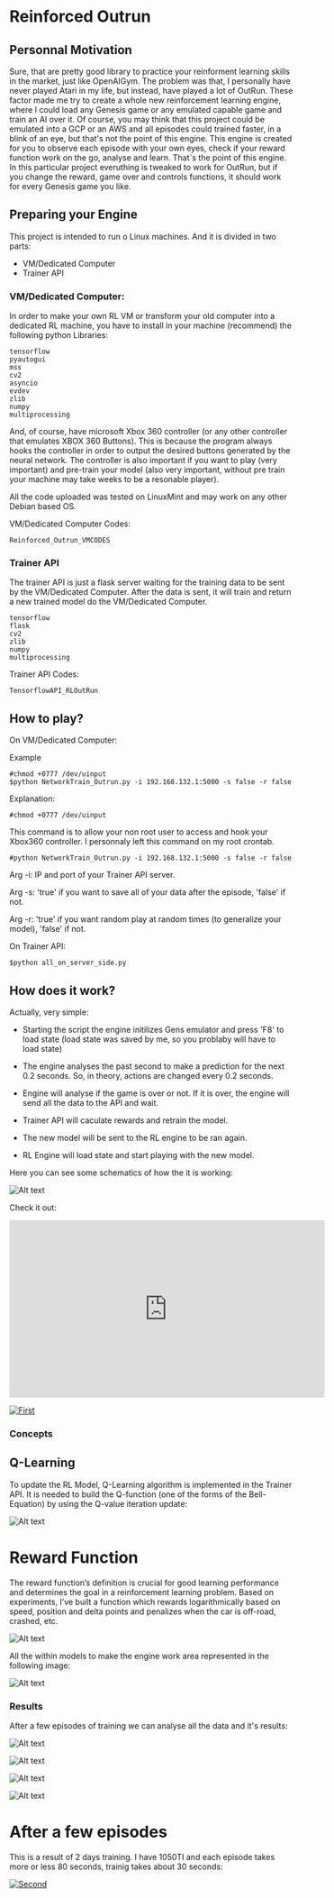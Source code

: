 # Reinforced Outrun

## Personnal Motivation

Sure, that are pretty good library to practice your reinforment learning skills in the market, just like OpenAIGym. The problem was that, I personally have never played Atari in my life, but instead, have played a lot of OutRun. These factor made me try to create a whole new reinforcement learning engine, where I could load any Genesis game or any emulated capable game and train an AI over it. Of course, you may think that this project could be emulated into a GCP or an AWS and all episodes could trained faster, in a blink of an eye, but that's not the point of this engine. This engine is created for you to observe each episode with your own eyes, check if your reward function work on the go, analyse and learn. That`s the point of this engine.
In this particular project everuthing is tweaked to work for OutRun, but if you change the reward, game over and controls functions, it should work for every Genesis game you like.

## Preparing your Engine

This project is intended to run o Linux machines. And it is divided in two parts:

- VM/Dedicated Computer
- Trainer API

### VM/Dedicated Computer:

In order to make your own RL VM or transform your old computer into a dedicated RL machine, you have to install in your machine (recommend) the following python Libraries:
 
```
tensorflow
pyautogui
mss
cv2
asyncio
evdev
zlib
numpy
multiprocessing
```

And, of course, have microsoft Xbox 360 controller (or any other controller that emulates XBOX 360 Buttons). This is because the program always hooks the controller in order to output the desired buttons generated by the neural network.
The controller is also important if you want to play (very important) and pre-train your model (also very important, without pre train your machine may take weeks to be a resonable player).

All the code uploaded was tested on LinuxMint and may work on any other Debian based OS.

VM/Dedicated Computer Codes:

```
Reinforced_Outrun_VMCODES
```

### Trainer API

The trainer API is just a flask server waiting for the training data to be sent by the VM/Dedicated Computer. 
After the data is sent, it will train and return a new trained model do the VM/Dedicated Computer.

```
tensorflow
flask
cv2
zlib
numpy
multiprocessing
```

Trainer API Codes:

```
TensorflowAPI_RLOutRun
```

## How to play?

On VM/Dedicated Computer:

Example
```
#chmod +0777 /dev/uinput
$python NetworkTrain_Outrun.py -i 192.168.132.1:5000 -s false -r false
```

Explanation:

```
#chmod +0777 /dev/uinput
```

This command is to allow your non root user to access and hook your Xbox360 controller. I personnaly left this command on my root crontab.

```
#python NetworkTrain_Outrun.py -i 192.168.132.1:5000 -s false -r false
```

Arg -i: IP and port of your Trainer API server.

Arg -s: 'true' if you want to save all of your data after the episode, 'false' if not. 

Arg -r: 'true' if you want random play at random times (to generalize your model), 'false' if not.

On Trainer API:

```
$python all_on_server_side.py
```


## How does it work?

Actually, very simple:

- Starting the script the engine initilizes Gens emulator and press 'F8' to load state (load state was saved by me, so you problaby will have to load state)

- The engine analyses the past second to make a prediction for the next 0.2 seconds. So, in theory, actions are changed every 0.2 seconds.

- Engine will analyse if the game is over or not. If it is over, the engine will send all the data to the API and wait.

- Trainer API will caculate rewards and retrain the model.

- The new model will be sent to the RL engine to be ran again.

- RL Engine will load state and start playing with the new model.

Here you can see some schematics of how the it is working:

![Alt text](./Images/Diagram.png?raw=true "Diagram")

Check it out:

<iframe width="560" height="315" src="https://www.youtube.com/embed/EA_NDtStrGc" frameborder="0" allow="accelerometer; autoplay; encrypted-media; gyroscope; picture-in-picture" allowfullscreen></iframe>

[![First](https://img.youtube.com/vi/EA_NDtStrGc/0.jpg)](https://www.youtube.com/embed/EA_NDtStrGc "First")

### Concepts

## Q-Learning

To update the RL Model, Q-Learning algorithm is implemented in the Trainer API. It is needed to build the Q-function (one of the forms of the Bell-Equation) by using the Q-value iteration update:

![Alt text](./Images/q_value_iteration_update.svg?raw=true "QFunction")

# Reward Function

The reward function’s definition is crucial for good learning performance and determines the goal in a reinforcement learning problem. Based on experiments, I’ve built a function which rewards logarithmically based on speed, position and delta points and penalizes when the car is off-road, crashed, etc.

![Alt text](./Images/reward.png?raw=true "Reward")

All the within models to make the engine work area represented in the following image:

![Alt text](./Images/RewardExplained.png?raw=true "ExReward")

### Results

After a few episodes of training we can analyse all the data and it's results:

![Alt text](./Images/MeanScore.png?raw=true "MeanScore")

![Alt text](./Images/RLScore.png?raw=true "RLScore")

![Alt text](./Images/speed.png?raw=true "speed")

![Alt text](./Images/totalScore.png?raw=true "totalScore")

# After a few episodes

This is a result of 2 days training. I have 1050TI and each episode takes more or less 80 seconds, trainig takes about 30 seconds:

[![Second](https://img.youtube.com/vi/RX7NwMnc7As/0.jpg)](https://www.youtube.com/embed/RX7NwMnc7As "Second")
